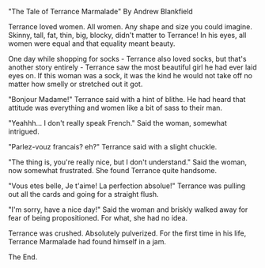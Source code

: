 "The Tale of Terrance Marmalade" By Andrew Blankfield

Terrance loved women.  All women.  Any shape and size you could 
imagine.  Skinny, tall, fat, thin, big, blocky, didn't matter to 
Terrance!  In his eyes, all women were equal and that equality 
meant beauty.

One day while shopping for socks - Terrance also loved socks, but 
that's another story entirely - Terrance saw the most beautiful 
girl he had ever laid eyes on.  If this woman was a sock, it was 
the kind he would not take off no matter how smelly or stretched 
out it got.

"Bonjour Madame!"  Terrance said with a hint of blithe.  He had 
heard that attitude was everything and women like a bit of sass 
to their man.

"Yeahhh... I don't really speak French."  Said the woman, 
somewhat intrigued.

"Parlez-vouz francais? eh?"  Terrance said with a slight chuckle.

"The thing is, you're really nice, but I don't understand."  Said 
the woman, now somewhat frustrated.  She found Terrance quite 
handsome.

"Vous etes belle, Je t'aime!  La perfection absolue!"  Terrance 
was pulling out all the cards and going for a straight flush.

"I'm sorry, have a nice day!"  Said the woman and briskly walked 
away for fear of being propositioned.  For what, she had no idea.

Terrance was crushed.  Absolutely pulverized.  For the first time 
in his life, Terrance Marmalade had found himself in a jam.

The End.
